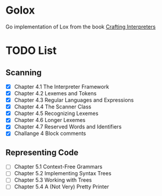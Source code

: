 # Golox

Go implementation of Lox from the book [Crafting Interpreters](https://craftinginterpreters.com/)


# TODO List 

## Scanning

- [x] Chapter 4.1 The Interpreter Framework
- [x] Chapter 4.2 Lexemes and Tokens
- [x] Chapter 4.3 Regular Languages and Expressions
- [x] Chapter 4.4 The Scanner Class
- [x] Chapter 4.5 Recognizing Lexemes
- [x] Chapter 4.6 Longer Lexemes
- [x] Chapter 4.7 Reserved Words and Identifiers
- [x] Challange 4 Block comments

## Representing Code

- [ ] Chapter 5.1 Context-Free Grammars
- [ ] Chapter 5.2 Implementing Syntax Trees
- [ ] Chapter 5.3 Working with Trees
- [ ] Chapter 5.4 A (Not Very) Pretty Printer